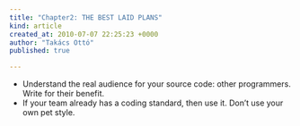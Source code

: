 ```yaml
---
title: "Chapter2: THE BEST LAID PLANS"
kind: article
created_at: 2010-07-07 22:25:23 +0000
author: "Takács Ottó"
published: true

---
```

<ul>
    <li>Understand the real audience for your source code: other programmers. Write for their benefit.</li>
    <li>If your team already has a coding standard, then use it. Don&rsquo;t use your own pet style.</li>
</ul>


<div class='old-comments'></div>